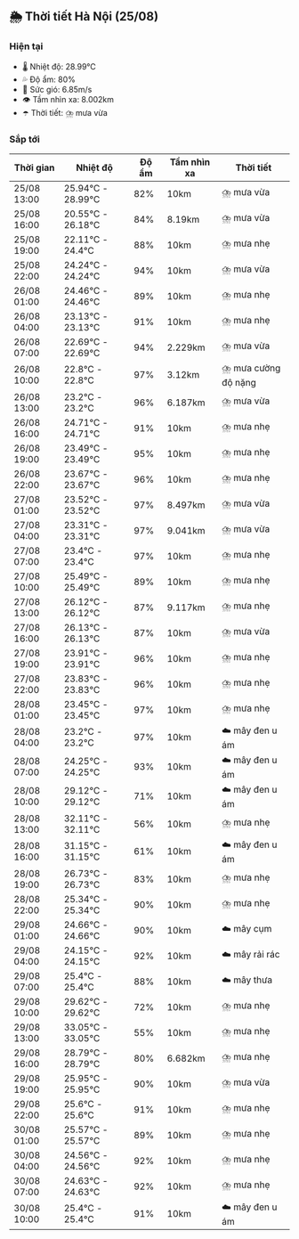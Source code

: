 ## 🌦️ Thời tiết Hà Nội (25/08)

### Hiện tại

- 🌡️ Nhiệt độ: 28.99℃
- 💦 Độ ẩm: 80%
- 💨 Sức gió: 6.85m/s
- 👁️ Tầm nhìn xa: 8.002km
- ☂️ Thời tiết: ⛈️ mưa vừa

### Sắp tới

| Thời gian | Nhiệt độ | Độ ẩm | Tầm nhìn xa | Thời tiết |
| --- | --- | --- | --- | --- |
| 25/08 13:00 | 25.94℃ - 28.99℃ | 82% | 10km | ⛈️ mưa vừa |
| 25/08 16:00 | 20.55℃ - 26.18℃ | 84% | 8.19km | ⛈️ mưa vừa |
| 25/08 19:00 | 22.11℃ - 24.4℃ | 88% | 10km | ⛈️ mưa nhẹ |
| 25/08 22:00 | 24.24℃ - 24.24℃ | 94% | 10km | ⛈️ mưa vừa |
| 26/08 01:00 | 24.46℃ - 24.46℃ | 89% | 10km | ⛈️ mưa nhẹ |
| 26/08 04:00 | 23.13℃ - 23.13℃ | 91% | 10km | ⛈️ mưa nhẹ |
| 26/08 07:00 | 22.69℃ - 22.69℃ | 94% | 2.229km | ⛈️ mưa vừa |
| 26/08 10:00 | 22.8℃ - 22.8℃ | 97% | 3.12km | ⛈️ mưa cường độ nặng |
| 26/08 13:00 | 23.2℃ - 23.2℃ | 96% | 6.187km | ⛈️ mưa vừa |
| 26/08 16:00 | 24.71℃ - 24.71℃ | 91% | 10km | ⛈️ mưa nhẹ |
| 26/08 19:00 | 23.49℃ - 23.49℃ | 95% | 10km | ⛈️ mưa nhẹ |
| 26/08 22:00 | 23.67℃ - 23.67℃ | 96% | 10km | ⛈️ mưa nhẹ |
| 27/08 01:00 | 23.52℃ - 23.52℃ | 97% | 8.497km | ⛈️ mưa vừa |
| 27/08 04:00 | 23.31℃ - 23.31℃ | 97% | 9.041km | ⛈️ mưa vừa |
| 27/08 07:00 | 23.4℃ - 23.4℃ | 97% | 10km | ⛈️ mưa nhẹ |
| 27/08 10:00 | 25.49℃ - 25.49℃ | 89% | 10km | ⛈️ mưa nhẹ |
| 27/08 13:00 | 26.12℃ - 26.12℃ | 87% | 9.117km | ⛈️ mưa nhẹ |
| 27/08 16:00 | 26.13℃ - 26.13℃ | 87% | 10km | ⛈️ mưa vừa |
| 27/08 19:00 | 23.91℃ - 23.91℃ | 96% | 10km | ⛈️ mưa nhẹ |
| 27/08 22:00 | 23.83℃ - 23.83℃ | 96% | 10km | ⛈️ mưa nhẹ |
| 28/08 01:00 | 23.45℃ - 23.45℃ | 97% | 10km | ⛈️ mưa nhẹ |
| 28/08 04:00 | 23.2℃ - 23.2℃ | 97% | 10km | ☁️ mây đen u ám |
| 28/08 07:00 | 24.25℃ - 24.25℃ | 93% | 10km | ☁️ mây đen u ám |
| 28/08 10:00 | 29.12℃ - 29.12℃ | 71% | 10km | ☁️ mây đen u ám |
| 28/08 13:00 | 32.11℃ - 32.11℃ | 56% | 10km | ⛈️ mưa nhẹ |
| 28/08 16:00 | 31.15℃ - 31.15℃ | 61% | 10km | ☁️ mây đen u ám |
| 28/08 19:00 | 26.73℃ - 26.73℃ | 83% | 10km | ⛈️ mưa nhẹ |
| 28/08 22:00 | 25.34℃ - 25.34℃ | 90% | 10km | ⛈️ mưa nhẹ |
| 29/08 01:00 | 24.66℃ - 24.66℃ | 90% | 10km | ☁️ mây cụm |
| 29/08 04:00 | 24.15℃ - 24.15℃ | 92% | 10km | ☁️ mây rải rác |
| 29/08 07:00 | 25.4℃ - 25.4℃ | 88% | 10km | ☁️ mây thưa |
| 29/08 10:00 | 29.62℃ - 29.62℃ | 72% | 10km | ⛈️ mưa nhẹ |
| 29/08 13:00 | 33.05℃ - 33.05℃ | 55% | 10km | ⛈️ mưa nhẹ |
| 29/08 16:00 | 28.79℃ - 28.79℃ | 80% | 6.682km | ⛈️ mưa nhẹ |
| 29/08 19:00 | 25.95℃ - 25.95℃ | 90% | 10km | ⛈️ mưa vừa |
| 29/08 22:00 | 25.6℃ - 25.6℃ | 91% | 10km | ⛈️ mưa nhẹ |
| 30/08 01:00 | 25.57℃ - 25.57℃ | 89% | 10km | ⛈️ mưa nhẹ |
| 30/08 04:00 | 24.56℃ - 24.56℃ | 92% | 10km | ⛈️ mưa nhẹ |
| 30/08 07:00 | 24.63℃ - 24.63℃ | 92% | 10km | ⛈️ mưa nhẹ |
| 30/08 10:00 | 25.4℃ - 25.4℃ | 91% | 10km | ☁️ mây đen u ám |
